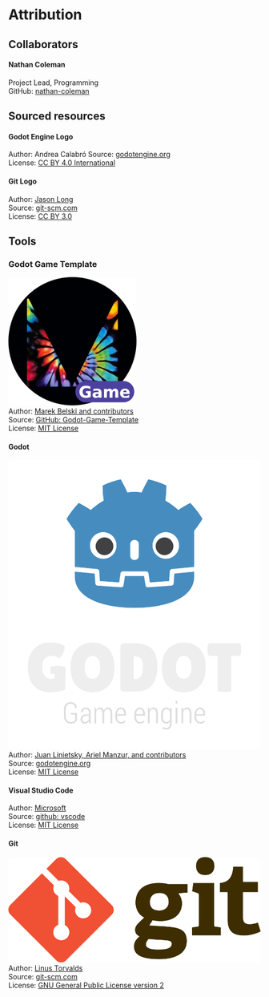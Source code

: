 # Attribution
## Collaborators

#### Nathan Coleman
Project Lead, Programming  
GitHub: [nathan-coleman](https://github.com/nathan-coleman)  

## Sourced resources
#### Godot Engine Logo
Author: Andrea Calabró
Source: [godotengine.org](https://godotengine.org/press/)  
License: [CC BY 4.0 International](https://github.com/godotengine/godot/blob/master/LOGO_LICENSE.txt)  

#### Git Logo
Author: [Jason Long](https://bsky.app/profile/jasonlong.me)  
Source: [git-scm.com](https://git-scm.com/downloads/logos)  
License: [CC BY 3.0](https://creativecommons.org/licenses/by/3.0/)  

## Tools
### Godot Game Template
![Maaack Plugin Icon](/addons/maaacks_game_template/assets/plugin_logo/logo.png)  
Author: [Marek Belski and contributors](https://github.com/Maaack/Godot-Game-Template/graphs/contributors)  
Source: [GitHub: Godot-Game-Template](https://github.com/Maaack/Godot-Game-Template)  
License: [MIT License](/addons/maaacks_game_template/LICENSE.txt)  

#### Godot
![Godot Engine Logo](/assets/godot_engine_logo/logo_vertical_color_dark.png)  
Author: [Juan Linietsky, Ariel Manzur, and contributors](https://godotengine.org/contact)  
Source: [godotengine.org](https://godotengine.org/)  
License: [MIT License](https://github.com/godotengine/godot/blob/master/LICENSE.txt)  

#### Visual Studio Code
Author: [Microsoft](https://opensource.microsoft.com/)  
Source: [github: vscode](https://github.com/microsoft/vscode)  
License: [MIT License](https://github.com/microsoft/vscode/blob/main/LICENSE.txt)  

#### Git
![Git Logo](/assets/git_logo/Git-Logo-2Color.png)  
Author: [Linus Torvalds](https://github.com/torvalds)  
Source: [git-scm.com](https://git-scm.com/downloads)  
License: [GNU General Public License version 2](https://opensource.org/licenses/GPL-2.0)  
